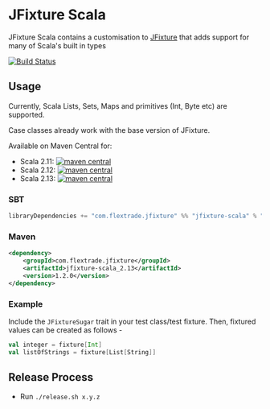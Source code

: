 # JFixture Scala
JFixture Scala contains a customisation to [JFixture](https://github.com/FlexTradeUKLtd/jfixture) that adds support for many of Scala's built in types

[![Build Status](https://github.com/FlexTradeUKLtd/jfixture-scala/actions/workflows/scalaTest.yml/badge.svg)](https://github.com/FlexTradeUKLtd/jfixture-scala/actions/workflows/scalaTest.yml)

## Usage

Currently, Scala Lists, Sets, Maps and primitives (Int, Byte etc) are supported.

Case classes already work with the base version of JFixture.

Available on Maven Central for:
* Scala 2.11: [![maven central](https://maven-badges.herokuapp.com/maven-central/com.flextrade.jfixture/jfixture-scala_2.11/badge.svg)](https://maven-badges.herokuapp.com/maven-central/com.flextrade.jfixture/jfixture-scala_2.11)
* Scala 2.12: [![maven central](https://maven-badges.herokuapp.com/maven-central/com.flextrade.jfixture/jfixture-scala_2.12/badge.svg)](https://maven-badges.herokuapp.com/maven-central/com.flextrade.jfixture/jfixture-scala_2.12)
* Scala 2.13: [![maven central](https://maven-badges.herokuapp.com/maven-central/com.flextrade.jfixture/jfixture-scala_2.13/badge.svg)](https://maven-badges.herokuapp.com/maven-central/com.flextrade.jfixture/jfixture-scala_2.13)

### SBT
```sbt
libraryDependencies += "com.flextrade.jfixture" %% "jfixture-scala" % "1.2.0"
```

### Maven
```xml
<dependency>
	<groupId>com.flextrade.jfixture</groupId>
	<artifactId>jfixture-scala_2.13</artifactId>
	<version>1.2.0</version>
</dependency>
```

### Example

Include the `JFixtureSugar` trait in your test class/test fixture. Then, fixtured values can be created as follows -

```scala
val integer = fixture[Int]
val listOfStrings = fixture[List[String]]
```

## Release Process

* Run `./release.sh x.y.z`
